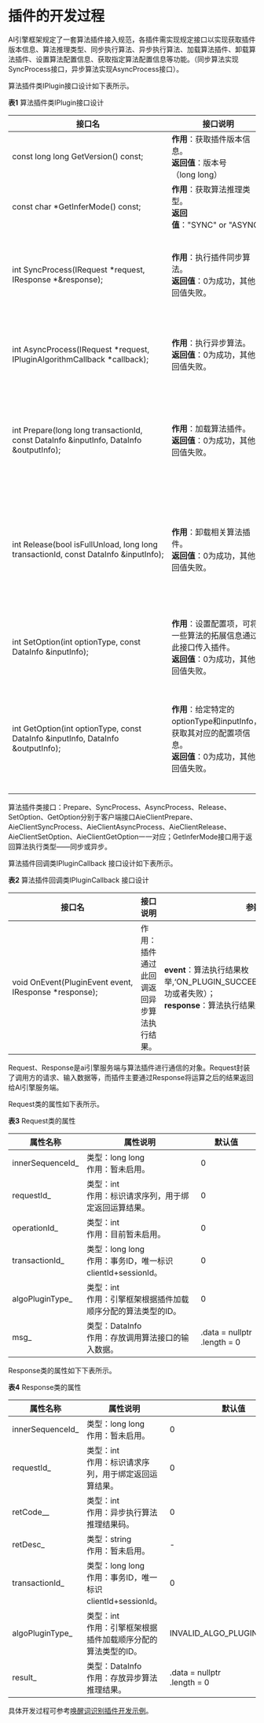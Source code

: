 # 插件的开发过程


AI引擎框架规定了一套算法插件接入规范，各插件需实现规定接口以实现获取插件版本信息、算法推理类型、同步执行算法、异步执行算法、加载算法插件、卸载算法插件、设置算法配置信息、获取指定算法配置信息等功能。（同步算法实现SyncProcess接口，异步算法实现AsyncProcess接口）。


算法插件类IPlugin接口设计如下表所示。


  **表1** 算法插件类IPlugin接口设计

| 接口名 | 接口说明 | 参数要求 | 
| -------- | -------- | -------- |
| const&nbsp;long&nbsp;long&nbsp;GetVersion()&nbsp;const; | **作用**：获取插件版本信息。<br/>**返回值**：版本号（long&nbsp;long） | - | 
| const&nbsp;char&nbsp;\*GetInferMode()&nbsp;const; | **作用**：获取算法推理类型。<br/>**返回值**："SYNC"&nbsp;or&nbsp;"ASYNC"; | - | 
| int&nbsp;SyncProcess(IRequest&nbsp;\*request,<br/>IResponse&nbsp;\*&amp;response); | **作用**：执行插件同步算法。<br/>**返回值**：0为成功，其他返回值失败。 | **request**(NOT&nbsp;NULL)：用于向算法插件传递请求内容；引擎服务端与插件的数据通道；<br/>**response**(NOT&nbsp;NULL)：作为出参用于接收算法插件发回的同步算法执行结果，引擎服务端与插件的数据通道； | 
| int&nbsp;AsyncProcess(IRequest&nbsp;\*request,<br/>IPluginAlgorithmCallback&nbsp;\*callback); | **作用**：执行异步算法。<br/>**返回值**：0为成功，其他返回值失败。 | **request**(NOT&nbsp;NULL)：用于向算法插件传递请求内容；引擎服务端与插件的数据通道。<br/>**callback**(NOT&nbsp;NULL)：算法插件异步执行结果通过此回调返回引擎服务端； | 
| int&nbsp;Prepare(long&nbsp;long&nbsp;transactionId,<br/>const&nbsp;DataInfo&nbsp;&amp;inputInfo,&nbsp;DataInfo<br/>&amp;outputInfo); | **作用**：加载算法插件。<br/>**返回值**：0为成功，其他返回值失败。 | **transactionId**(NOT&nbsp;NULL)：事务ID，用于标记客户端+会话信息；<br/>**inputInfo**(可为NULL)：加载算法插件传入的一些信息；<br/>**outputInfo**(可为NULL)：调用加载接口时的出参，返回相关执行结果； | 
| int&nbsp;Release(bool&nbsp;isFullUnload,&nbsp;long&nbsp;long<br/>transactionId,&nbsp;const&nbsp;DataInfo&nbsp;&amp;inputInfo); | **作用**：卸载相关算法插件。<br/>**返回值**：0为成功，其他返回值失败。 | **isFullUnload**(NOT&nbsp;NULL)：表示此插件是否只剩一个client调用，否则不能直接卸载插件，需等最后一个client来进行卸载；<br/>**transactionId**(NOT&nbsp;NULL)：事务ID，用于标记客户端+会话信息；<br/>**inputInfo**(可为NULL)：卸载算法插件传入的一些信息； | 
| int&nbsp;SetOption(int&nbsp;optionType,&nbsp;const<br/>DataInfo&nbsp;&amp;inputInfo); | **作用**：设置配置项，可将一些算法的拓展信息通过此接口传入插件。<br/>**返回值**：0为成功，其他返回值失败。 | **optionType**&nbsp;(NOT&nbsp;NULL)：算法配置项，算法插件可根据需要利用此状态位；<br/>**inputInfo**(可为NULL)：插件可根据需要通过此入参设置算法参数信息； | 
| int&nbsp;GetOption(int&nbsp;optionType,&nbsp;const<br/>DataInfo&nbsp;&amp;inputInfo,&nbsp;DataInfo<br/>&amp;outputInfo); | **作用**：给定特定的optionType和inputInfo，获取其对应的配置项信息。<br/>**返回值**：0为成功，其他返回值失败。 | **optionType**(NOT&nbsp;NULL)：所获取配置项信息的对应算法状态位；<br/>**inputInfo**(可为NULL)：所获取配置项信息的对应算法参数信息；<br/>**outputInfo**(可为NULL)：所要获取的配置项信息返回结果； | 


算法插件类接口：Prepare、SyncProcess、AsyncProcess、Release、SetOption、GetOption分别于客户端接口AieClientPrepare、AieClientSyncProcess、AieClientAsyncProcess、AieClientRelease、AieClientSetOption、AieClientGetOption一一对应；GetInferMode接口用于返回算法执行类型——同步或异步。


算法插件回调类IPluginCallback 接口设计如下表所示。


  **表2** 算法插件回调类IPluginCallback 接口设计

| 接口名 | 接口说明 | 参数要求 | 
| -------- | -------- | -------- |
| void&nbsp;OnEvent(PluginEvent&nbsp;event,<br/>IResponse&nbsp;\*response); | 作用：插件通过此回调返回异步算法执行结果。 | **event**：算法执行结果枚举,‘ON_PLUGIN_SUCCEED’或&nbsp;‘ON_PLUGIN_FAIL’（成功或者失败）；<br/>**response**：算法执行结果封装； | 


Request、Response是ai引擎服务端与算法插件进行通信的对象。Request封装了调用方的请求、输入数据等，而插件主要通过Response将运算之后的结果返回给AI引擎服务端。


Request类的属性如下表所示。


  **表3** Request类的属性

| 属性名称 | 属性说明 | 默认值 | 
| -------- | -------- | -------- |
| innerSequenceId_ | 类型：long&nbsp;long<br/>作用：暂未启用。 | 0 | 
| requestId_ | 类型：int<br/>作用：标识请求序列，用于绑定返回运算结果。 | 0 | 
| operationId_ | 类型：int<br/>作用：目前暂未启用。 | 0 | 
| transactionId_ | 类型：long&nbsp;long<br/>作用：事务ID，唯一标识clientId+sessionId。 | 0 | 
| algoPluginType_ | 类型：int<br/>作用：引擎框架根据插件加载顺序分配的算法类型的ID。 | 0 | 
| msg_ | 类型：DataInfo<br/>作用：存放调用算法接口的输入数据。 | .data&nbsp;=&nbsp;nullptr<br/>.length&nbsp;=&nbsp;0 | 


Response类的属性如下下表所示。


  **表4** Response类的属性

| 属性名称 | 属性说明 | 默认值 | 
| -------- | -------- | -------- |
| innerSequenceId_ | 类型：long&nbsp;long<br/>作用：暂未启用。 | 0 | 
| requestId_ | 类型：int<br/>作用：标识请求序列，用于绑定返回运算结果。 | 0 | 
| retCode__ | 类型：int<br/>作用：异步执行算法推理结果码。 | 0 | 
| retDesc_ | 类型：string<br/>作用：暂未启用。 | - | 
| transactionId_ | 类型：long&nbsp;long<br/>作用：事务ID，唯一标识clientId+sessionId。 | 0 | 
| algoPluginType_ | 类型：int<br/>作用：引擎框架根据插件加载顺序分配的算法类型的ID。 | INVALID_ALGO_PLUGIN_TYPE(-1) | 
| result_ | 类型：DataInfo<br/>作用：存放异步算法推理结果。 | .data&nbsp;=&nbsp;nullptr<br/>.length&nbsp;=&nbsp;0 | 


具体开发过程可参考[唤醒词识别插件开发示例](../subsystems/subsys-aiframework-demo-plugin.md)。

